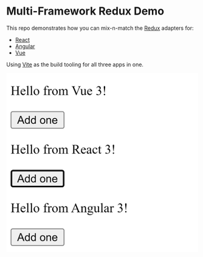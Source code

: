 # Multi-Framework Redux Demo

This repo demonstrates how you can mix-n-match the [Redux](https://redux.js.org/) adapters for:

- [React](https://github.com/reduxjs/react-redux)
- [Angular](https://github.com/reduxjs/angular-redux)
- [Vue](https://github.com/reduxjs/vue-redux)

Using [Vite](https://vitejs.dev/) as the build tooling for all three apps in one.

![A "hello from" message from three frameworks: React, Angular, and Vue](./assets/screenshot.png)

